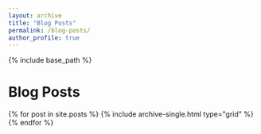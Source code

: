 ```yaml
---
layout: archive
title: "Blog Posts" 
permalink: /blog-posts/
author_profile: true
---
```


{% include base_path %}

# Blog Posts

{% for post in site.posts %}
  {% include archive-single.html type="grid" %}
{% endfor %}

